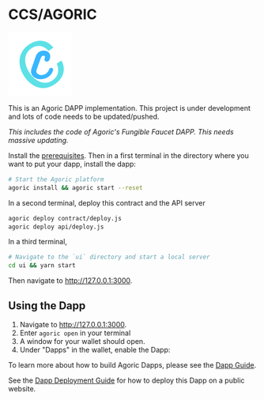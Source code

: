 # CCS/AGORIC

![CCSLOGO](https://raw.githubusercontent.com/CloutContracts/cloutcontracts.github.io/main/assets/images/c-128x128.png)

This is an Agoric DAPP implementation. This project is under development and lots of code needs to be updated/pushed.

*This includes the code of Agoric's Fungible Faucet DAPP. This needs massive updating.*

Install the [prerequisites](https://agoric.com/documentation/getting-started/before-using-agoric.html). Then in a first terminal in the directory where you want to put your dapp, install the dapp:
```sh
# Start the Agoric platform
agoric install && agoric start --reset
```

In a second terminal, deploy this contract and the API server
```sh
agoric deploy contract/deploy.js
agoric deploy api/deploy.js
```

In a third terminal, 
```sh
# Navigate to the `ui` directory and start a local server
cd ui && yarn start
```
Then navigate to http://127.0.0.1:3000.

## Using the Dapp

1. Navigate to http://127.0.0.1:3000.
2. Enter `agoric open` in your terminal
3. A window for your wallet should open.
4. Under "Dapps" in the wallet, enable the Dapp:

To learn more about how to build Agoric Dapps, please see the [Dapp Guide](https://agoric.com/documentation/dapps/).

See the [Dapp Deployment Guide](https://github.com/Agoric/agoric-sdk/wiki/Dapp-Deployment-Guide) for how to deploy this Dapp on a public website.
